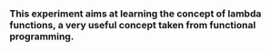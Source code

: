### This experiment aims at learning the concept of lambda functions, a very useful concept taken from functional programming.
